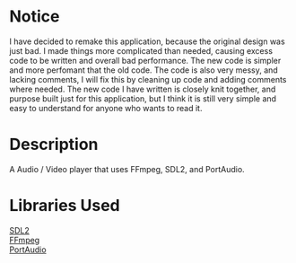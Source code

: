 # Notice #
I have decided to remake this application, because the original design was just bad. I made things more complicated than needed, causing excess code to be written
and overall bad performance. The new code is simpler and more perfomant that the old code. The code is also very messy, and lacking comments, I will fix this
by cleaning up code and adding comments where needed. The new code I have written is closely knit together, and purpose built just for this application, but I think
it is still very simple and easy to understand for anyone who wants to read it.

# Description #
A Audio / Video player that uses FFmpeg, SDL2, and PortAudio.

# Libraries Used #
[SDL2](https://libsdl.org/)  
[FFmpeg](https://ffmpeg.org/)  
[PortAudio](http://portaudio.com/)
